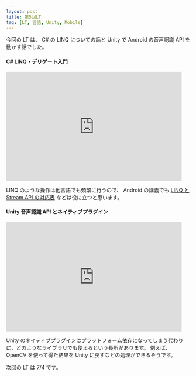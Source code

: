```yaml
---
layout: post
title: 第5回LT
tag: [LT, 言語, Unity, Mobile]
---
```


今回の LT は、 C# の LINQ についての話と Unity で Android の音声認識 API を動かす話でした。

#### C# LINQ・デリゲート入門

<iframe src="https://docs.google.com/presentation/d/e/2PACX-1vQgX3GX7_PVHEIQrHmEKmomQ-rRvSTwd2ufIxuPxABDLu9C5NlgQaL9y5Shu_2lLLUzbSgtghdrXh1t/embed?start=false&loop=false&delayms=3000" frameborder="0" width="480" height="299" allowfullscreen="true" mozallowfullscreen="true" webkitallowfullscreen="true"></iframe>

LINQ のような操作は他言語でも頻繁に行うので、 Android の講義でも [LINQ と Stream API の対応表](https://qiita.com/amay077/items/9d2941283c4a5f61f302) などは役に立つと思います。

#### Unity 音声認識 API とネイティブプラグイン

<iframe src="https://docs.google.com/presentation/d/e/2PACX-1vSu0DIypSJt5qq7xuxdmLn4ZL3anPdtD26gzzT4aFhQ7yRgOV6HZpYHiE5Uscp7HULaMNXEQ3aYasrQ/embed?start=false&loop=false&delayms=3000" frameborder="0" width="480" height="299" allowfullscreen="true" mozallowfullscreen="true" webkitallowfullscreen="true"></iframe>

Unity のネイティブプラグインはプラットフォーム依存になってしまう代わりに、どのようなライブラリでも使えるという長所があります。
例えば、 OpenCV を使って得た結果を Unity に戻すなどの処理ができるそうです。

次回の LT は 7/4 です。
